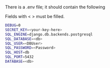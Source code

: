 There is a .env file; it should contain the following

Fields with < > must be filled.

```bash
DEBUG=0
SECRET_KEY=<your-key-here>
SQL_ENGINE=django.db.backends.postgresql
SQL_DATABASE=<db>
SQL_USER=<DBUser>
SQL_PASSWORD=<Password>
SQL_HOST=db
SQL_PORT=5432
DATABASE=<db>
```

